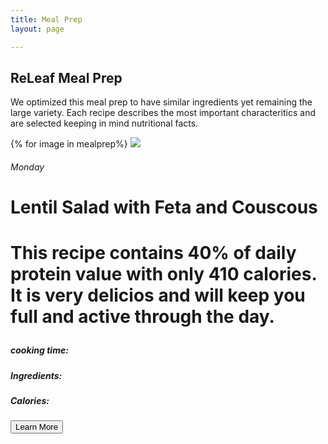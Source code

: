```yaml
---
title: Meal Prep
layout: page

---
```


<main>

<!-- INTRO -->
<div class="n_about_intro">
<div id="n_titles"><h2>ReLeaf Meal Prep</h2>
<p>We optimized this meal prep to have similar ingredients yet remaining the large variety. Each recipe describes the most important characteritics and are selected keeping in mind nutritional facts.</p></div></div>

<div class="mealprep">
    {% for image in mealprep%}
    <img src="/images/mealprep/lentilsalad.png" class="c50;">
    <div class="mealprepdeets">
    <h6>Monday</h6>
    <h1>Lentil Salad with Feta and Couscous<h1>
    <p>This recipe contains 40% of daily protein value with only 410 calories. It is very delicios and will keep you full and active through the day. </p>
    <h5>cooking time:  </h5>
    <h5>Ingredients:  </h5>
    <h5>Calories: </h5>
    <button class="hero-button">Learn More</button>
    </div>

    



</div>